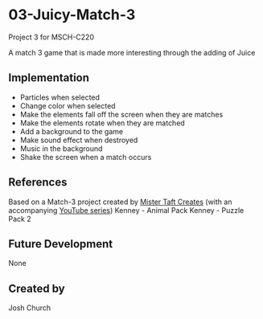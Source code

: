 # 03-Juicy-Match-3
Project 3 for MSCH-C220

A match 3 game that is made more interesting through the adding of Juice

## Implementation
- Particles when selected
- Change color when selected
- Make the elements fall off the screen when they are matches
- Make the elements rotate when they are matched
- Add a background to the game
- Make sound effect when destroyed
- Music in the background
- Shake the screen when a match occurs

## References
Based on a Match-3 project created by [Mister Taft Creates](https://github.com/mistertaftcreates/Godot_match_3) (with an accompanying [YouTube series](https://www.youtube.com/playlist?list=PL4vbr3u7UKWqwQlvwvgNcgDL1p_3hcNn2))
Kenney - Animal Pack
Kenney - Puzzle Pack 2

## Future Development
None

## Created by
Josh Church
